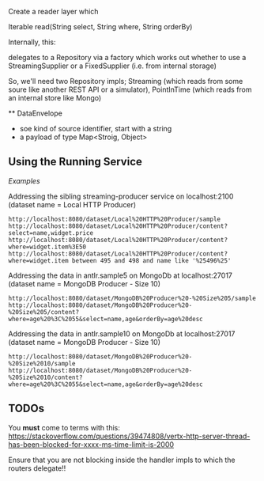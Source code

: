 Create a reader layer which 

Iterable<DataEnvelope> read(String select, String where, String orderBy)

Internally, this:

delegates to a Repository via a factory which works out whether to use a StreamingSupplier or a FixedSupplier (i.e. from internal storage)

So, we'll need two Repository impls; Streaming (which reads from some soure like another REST API or a simulator), PointInTime (which reads from an internal store like Mongo)


** DataEnvelope
- soe kind of source identifier, start with a string
- a payload of type Map<Stroig, Object>


Using the Running Service
----

*Examples*
    
    
Addressing the sibling streaming-producer service on localhost:2100 (dataset name = Local HTTP Producer)

    http://localhost:8080/dataset/Local%20HTTP%20Producer/sample
    http://localhost:8080/dataset/Local%20HTTP%20Producer/content?select=name,widget.price
    http://localhost:8080/dataset/Local%20HTTP%20Producer/content?where=widget.item%3E50
    http://localhost:8080/dataset/Local%20HTTP%20Producer/content?where=widget.item between 495 and 498 and name like '%25496%25'
    
Addressing the data in antlr.sample5 on MongoDb at localhost:27017 (dataset name = MongoDB Producer - Size 10)

    http://localhost:8080/dataset/MongoDB%20Producer%20-%20Size%205/sample
    http://localhost:8080/dataset/MongoDB%20Producer%20-%20Size%205/content?where=age%20%3C%2055&select=name,age&orderBy=age%20desc

Addressing the data in antlr.sample10 on MongoDb at localhost:27017 (dataset name = MongoDB Producer - Size 10)

    http://localhost:8080/dataset/MongoDB%20Producer%20-%20Size%2010/sample
    http://localhost:8080/dataset/MongoDB%20Producer%20-%20Size%2010/content?where=age%20%3C%2055&select=name,age&orderBy=age%20desc
    
    
TODOs
----

You **must** come to terms with this:
    https://stackoverflow.com/questions/39474808/vertx-http-server-thread-has-been-blocked-for-xxxx-ms-time-limit-is-2000
    
Ensure that you are not blocking inside the handler impls to which the routers delegate!!        
